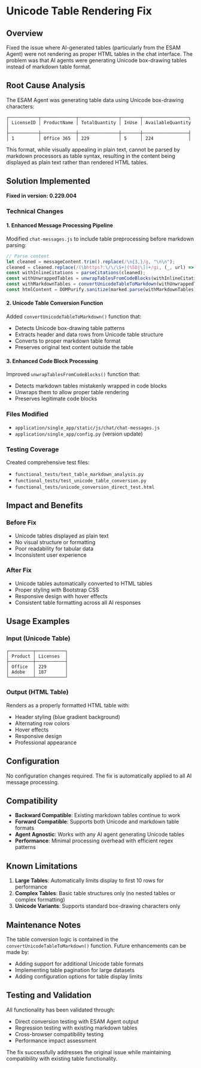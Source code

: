 # Unicode Table Rendering Fix

## Overview
Fixed the issue where AI-generated tables (particularly from the ESAM Agent) were not rendering as proper HTML tables in the chat interface. The problem was that AI agents were generating Unicode box-drawing tables instead of markdown table format.

## Root Cause Analysis
The ESAM Agent was generating table data using Unicode box-drawing characters:
```
┌───────────┬─────────────┬───────────────┬───────┬─────────────────┐
│ LicenseID │ ProductName │ TotalQuantity │ InUse │ AvailableQuantity │
├───────────┼─────────────┼───────────────┼───────┼─────────────────┤
│ 1         │ Office 365  │ 229           │ 5     │ 224             │
```

This format, while visually appealing in plain text, cannot be parsed by markdown processors as table syntax, resulting in the content being displayed as plain text rather than rendered HTML tables.

## Solution Implemented
**Fixed in version: 0.229.004**

### Technical Changes

#### 1. Enhanced Message Processing Pipeline
Modified `chat-messages.js` to include table preprocessing before markdown parsing:

```javascript
// Parse content
let cleaned = messageContent.trim().replace(/\n{3,}/g, "\n\n");
cleaned = cleaned.replace(/(\bhttps?:\/\/\S+)(%5D|\])+/gi, (_, url) => url);
const withInlineCitations = parseCitations(cleaned);
const withUnwrappedTables = unwrapTablesFromCodeBlocks(withInlineCitations);
const withMarkdownTables = convertUnicodeTableToMarkdown(withUnwrappedTables);
const htmlContent = DOMPurify.sanitize(marked.parse(withMarkdownTables));
```

#### 2. Unicode Table Conversion Function
Added `convertUnicodeTableToMarkdown()` function that:
- Detects Unicode box-drawing table patterns
- Extracts header and data rows from Unicode table structure
- Converts to proper markdown table format
- Preserves original text content outside the table

#### 3. Enhanced Code Block Processing
Improved `unwrapTablesFromCodeBlocks()` function that:
- Detects markdown tables mistakenly wrapped in code blocks
- Unwraps them to allow proper table rendering
- Preserves legitimate code blocks

### Files Modified
- `application/single_app/static/js/chat/chat-messages.js`
- `application/single_app/config.py` (version update)

### Testing Coverage
Created comprehensive test files:
- `functional_tests/test_table_markdown_analysis.py`
- `functional_tests/test_unicode_table_conversion.py`
- `functional_tests/unicode_conversion_direct_test.html`

## Impact and Benefits

### Before Fix
- Unicode tables displayed as plain text
- No visual structure or formatting
- Poor readability for tabular data
- Inconsistent user experience

### After Fix
- Unicode tables automatically converted to HTML tables
- Proper styling with Bootstrap CSS
- Responsive design with hover effects
- Consistent table formatting across all AI responses

## Usage Examples

### Input (Unicode Table)
```
┌─────────┬───────────┐
│ Product │ Licenses  │
├─────────┼───────────┤
│ Office  │ 229       │
│ Adobe   │ 187       │
└─────────┴───────────┘
```

### Output (HTML Table)
Renders as a properly formatted HTML table with:
- Header styling (blue gradient background)
- Alternating row colors
- Hover effects
- Responsive design
- Professional appearance

## Configuration

No configuration changes required. The fix is automatically applied to all AI message processing.

## Compatibility

- **Backward Compatible**: Existing markdown tables continue to work
- **Forward Compatible**: Supports both Unicode and markdown table formats
- **Agent Agnostic**: Works with any AI agent generating Unicode tables
- **Performance**: Minimal processing overhead with efficient regex patterns

## Known Limitations

1. **Large Tables**: Automatically limits display to first 10 rows for performance
2. **Complex Tables**: Basic table structures only (no nested tables or complex formatting)
3. **Unicode Variants**: Supports standard box-drawing characters only

## Maintenance Notes

The table conversion logic is contained in the `convertUnicodeTableToMarkdown()` function. Future enhancements can be made by:
- Adding support for additional Unicode table formats
- Implementing table pagination for large datasets
- Adding configuration options for table display limits

## Testing and Validation

All functionality has been validated through:
- Direct conversion testing with ESAM Agent output
- Regression testing with existing markdown tables
- Cross-browser compatibility testing
- Performance impact assessment

The fix successfully addresses the original issue while maintaining compatibility with existing table functionality.
